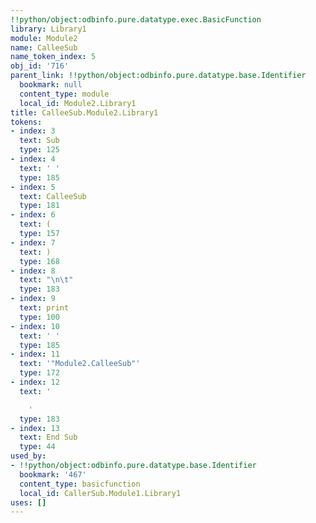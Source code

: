 ```yaml
---
!!python/object:odbinfo.pure.datatype.exec.BasicFunction
library: Library1
module: Module2
name: CalleeSub
name_token_index: 5
obj_id: '716'
parent_link: !!python/object:odbinfo.pure.datatype.base.Identifier
  bookmark: null
  content_type: module
  local_id: Module2.Library1
title: CalleeSub.Module2.Library1
tokens:
- index: 3
  text: Sub
  type: 125
- index: 4
  text: ' '
  type: 185
- index: 5
  text: CalleeSub
  type: 181
- index: 6
  text: (
  type: 157
- index: 7
  text: )
  type: 168
- index: 8
  text: "\n\t"
  type: 183
- index: 9
  text: print
  type: 100
- index: 10
  text: ' '
  type: 185
- index: 11
  text: '"Module2.CalleeSub"'
  type: 172
- index: 12
  text: '

    '
  type: 183
- index: 13
  text: End Sub
  type: 44
used_by:
- !!python/object:odbinfo.pure.datatype.base.Identifier
  bookmark: '467'
  content_type: basicfunction
  local_id: CallerSub.Module1.Library1
uses: []
---
```

